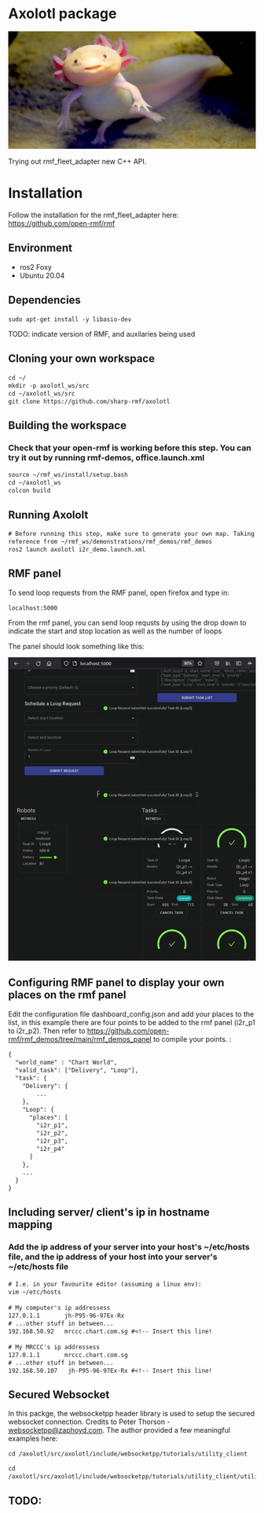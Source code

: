 # Axolotl package
![Cute Photo](resources/axolotl.jpg)

Trying out rmf_fleet_adapter new C++ API.

# Installation
Follow the installation for the rmf_fleet_adapter here:
https://github.com/open-rmf/rmf
## Environment
- ros2 Foxy
- Ubuntu 20.04

## Dependencies
```
sudo apt-get install -y libasio-dev
```

TODO: indicate version of RMF, and auxilaries being used

## Cloning your own workspace
```
cd ~/
mkdir -p axolotl_ws/src
cd ~/axolotl_ws/src
git clone https://github.com/sharp-rmf/axolotl
```

## Building the workspace
### Check that your open-rmf is working before this step. You can try it out by running rmf-demos, office.launch.xml
```
source ~/rmf_ws/install/setup.bash
cd ~/axolotl_ws
colcon build
```

## Running Axololt
```
# Before running this step, make sure to generate your own map. Taking reference from ~/rmf_ws/demonstrations/rmf_demos/rmf_demos
ros2 launch axolotl i2r_demo.launch.xml
```
## RMF panel
To send loop requests from the RMF panel, open firefox and type in:
```
localhost:5000
```
From the rmf panel, you can send loop requsts by using the drop down to indicate the start and stop location as well as the number of loops

The panel should look something like this:

![rmf_panel](resources/rmf_panel.png)

## Configuring RMF panel to display your own places on the rmf panel
Edit the configuration file dashboard_config.json and add your places to the list, in this example there are four points to be added to the rmf panel (i2r_p1 to i2r_p2). Then refer to https://github.com/open-rmf/rmf_demos/tree/main/rmf_demos_panel to compile your points.
:
```
{
  "world_name" : "Chart World",  
  "valid_task": ["Delivery", "Loop"],
  "task": {
    "Delivery": {
        ...
    },
    "Loop": {
      "places": [
        "i2r_p1",
        "i2r_p2",
        "i2r_p3",
        "i2r_p4"
      ]
    },
    ...
  }
}

```

## Including server/ client's ip in hostname mapping

### Add the ip address of your server into your host's ~/etc/hosts file, and the ip address of your host into your server's ~/etc/hosts file
```
# I.e. in your favourite editor (assuming a linux env):
vim ~/etc/hosts

# My computer's ip addressess
127.0.1.1       jh-P95-96-97Ex-Rx
# ...other stuff in between...
192.168.50.92   mrccc.chart.com.sg #<!-- Insert this line!

# My MRCCC's ip addressess
127.0.1.1       mrccc.chart.com.sg
# ...other stuff in between...
192.168.50.107   jh-P95-96-97Ex-Rx #<!-- Insert this line!

```
## Secured Websocket
In this packge, the websocketpp header library is used to setup the secured websocket connection. Credits to Peter Thorson - websocketpp@zaphoyd.com. The author provided a few meaningful examples here: 
```
cd /axolotl/src/axolotl/include/websocketpp/tutorials/utility_client 
```
```
cd /axolotl/src/axolotl/include/websocketpp/tutorials/utility_client/utility_server
```   
## TODO:
